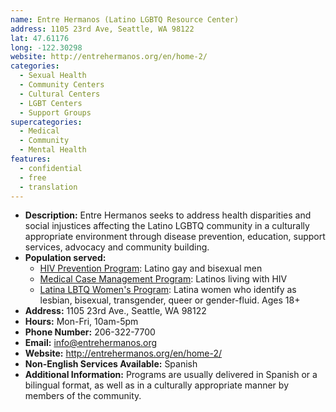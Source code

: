 ```yaml
---
name: Entre Hermanos (Latino LGBTQ Resource Center)
address: 1105 23rd Ave, Seattle, WA 98122
lat: 47.61176
long: -122.30298
website: http://entrehermanos.org/en/home-2/
categories:
  - Sexual Health
  - Community Centers
  - Cultural Centers
  - LGBT Centers
  - Support Groups
supercategories:
  - Medical
  - Community
  - Mental Health
features:
  - confidential
  - free
  - translation
---
```

- **Description:** Entre Hermanos seeks to address health disparities and social injustices affecting the Latino LGBTQ community in a culturally appropriate environment through disease prevention, education, support services, advocacy and community building.
- **Population served:**
  - [HIV Prevention Program](http://entrehermanos.org/hiv-prevention/): Latino gay and bisexual men
  - [Medical Case Management Program](http://entrehermanos.org/hiv-prevention/): Latinos living with HIV
  - [Latina LBTQ Women's Program](http://entrehermanos.org/latina-lbtq-program/): Latina women who identify as lesbian, bisexual, transgender, queer or gender-fluid. Ages 18+
- **Address:** 1105 23rd Ave., Seattle, WA 98122
- **Hours:** Mon-Fri, 10am-5pm
- **Phone Number:** 206-322-7700
- **Email:** info@entrehermanos.org
- **Website:** <http://entrehermanos.org/en/home-2/>
- **Non-English Services Available:** Spanish
- **Additional Information:** Programs are usually delivered in Spanish or a bilingual format, as well as in a culturally appropriate manner by members of the community.
